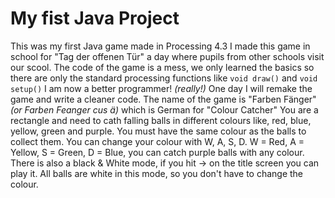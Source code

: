 # My fist Java Project 

This was my first Java game made in Processing 4.3
I made this game in school for "Tag der offenen Tür" a day where pupils from other schools visit our scool.
The code of the game is a mess, we only learned the basics so there are only the standard processing functions like `void draw()` and `void setup()`
I am now a better programmer! *(really!)* One day I will remake the game and write a cleaner code.
The name of the game is "Farben Fänger" *(or Farben Feanger cus ä)* which is German for "Colour Catcher"
You are a rectangle and need to cath falling balls in different colours like, red, blue, yellow, green and purple. You must have the same colour as the balls to collect them. You can change your colour with W, A, S, D. W = Red, A = Yellow, S = Green, D = Blue, you can catch purple balls with any colour.
There is also a black & White mode, if you hit -> on the title screen you can play it. All balls are white in this mode, so you don't have to change the colour.